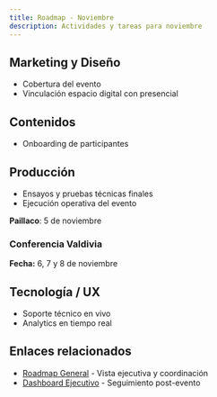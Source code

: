 ```yaml
---
title: Roadmap - Noviembre
description: Actividades y tareas para noviembre
---
```


## Marketing y Diseño
- Cobertura del evento
- Vinculación espacio digital con presencial

## Contenidos
- Onboarding de participantes

## Producción 
- Ensayos y pruebas técnicas finales
- Ejecución operativa del evento

**Paillaco**: 5 de noviembre

### Conferencia Valdivia
**Fecha:** 6, 7 y 8 de noviembre

## Tecnología / UX
- Soporte técnico en vivo
- Analytics en tiempo real

## Enlaces relacionados
- [Roadmap General](/planificacion/roadmap) - Vista ejecutiva y coordinación
- [Dashboard Ejecutivo](/planificacion/dashboard) - Seguimiento post-evento